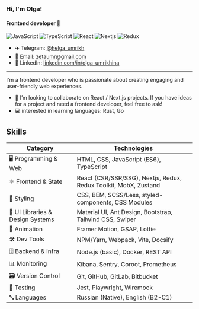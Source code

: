 ### Hi, I'm Olga!
#### Frontend developer 👋

![JavaScript](https://img.shields.io/badge/javascript-%23323330.svg?style=for-the-badge&logo=javascript&logoColor=%23F7DF1E)
![TypeScript](https://img.shields.io/badge/typescript-%23007ACC.svg?style=for-the-badge&logo=typescript&logoColor=white)
![React](https://img.shields.io/badge/react-%2320232a.svg?style=for-the-badge&logo=react&logoColor=%2361DAFB)
![Nextjs](https://img.shields.io/badge/next.js-000000?style=for-the-badge&logo=nextdotjs&logoColor=white)
![Redux](https://img.shields.io/badge/redux-%23593d88.svg?style=for-the-badge&logo=redux&logoColor=white)

- ✈️ Telegram: [@helga_umrikh](https://t.me/helga_umrikh)
- 📧 Email: zetaumr@gmail.com
- 🔗 LinkedIn: [linkedin.com/in/olga-umrikhina](http://www.linkedin.com/in/olga-umrikhina)

---

I'm a frontend developer who is passionate about creating engaging and user-friendly web experiences.
- 👯 I’m looking to collaborate on React / Next.js projects. If you have ideas for a project and need a frontend developer, feel free to ask!
- :computer: interested in learning languages: Rust, Go

## Skills
| Category | Technologies |
|----------|-------------|
| 🖥️ Programming & Web | HTML, CSS, JavaScript (ES6), TypeScript |
| ⚛️ Frontend & State | React (CSR/SSR/SSG), Nextjs, Redux, Redux Toolkit, MobX, Zustand |
| 🎨 Styling | CSS, BEM, SCSS/Less, styled-components, CSS Modules | 
| 🧩 UI Libraries & Design Systems | Material UI, Ant Design, Bootstrap, Tailwind CSS, Swiper |
| 💫 Animation | Framer Motion, GSAP, Lottie |
| 🛠️ Dev Tools | NPM/Yarn, Webpack, Vite, Docsify |
| 🗄️ Backend & Infra | Node.js (basic), Docker, REST API |
| 📊 Monitoring | Kibana, Sentry, Coroot, Prometheus |
| 🗃️ Version Control | Git, GitHub, GitLab, Bitbucket |
| 🧪 Testing | Jest, Playwright, Wiremock |
| 🔤 Languages | Russian (Native), English (B2-C1) |

